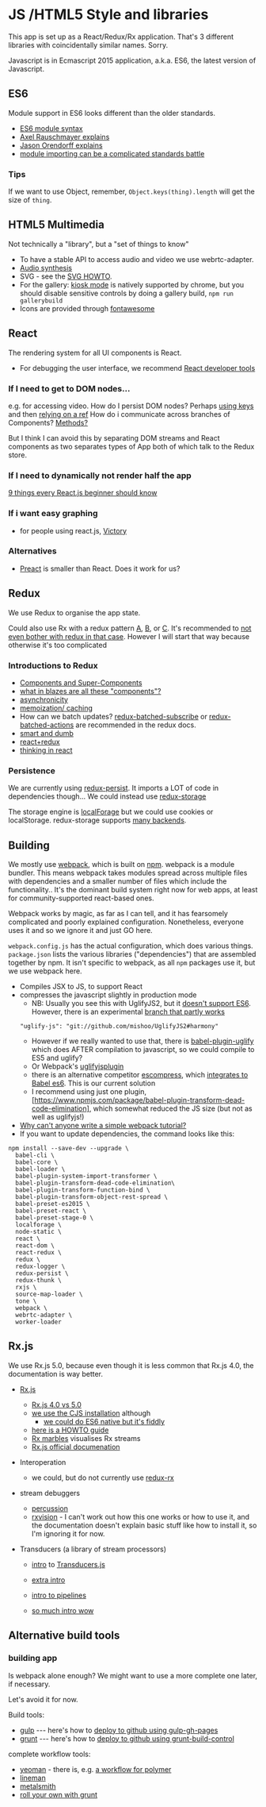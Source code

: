 # JS /HTML5 Style and libraries

This app is set up as a React/Redux/Rx application.
That's 3 different libraries with coincidentally similar names. Sorry.

Javascript is in Ecmascript 2015 application, a.k.a. ES6, the latest version of Javascript.


## ES6

Module support in ES6 looks different than the older standards.

* [ES6 module syntax](http://www.2ality.com/2014/09/es6-modules-final.html)
* [Axel Rauschmayer explains](http://exploringjs.com/es6/ch_modules.html)
* [Jason Orendorff explains](https://hacks.mozilla.org/2015/08/es6-in-depth-modules/)
* [module importing can be a complicated standards battle](http://www.jbrantly.com/es6-modules-with-typescript-and-webpack/)

### Tips

If we want to use Object, remember, ``Object.keys(thing).length`` will get the size of ``thing``.

## HTML5 Multimedia

Not technically a "library", but a "set of things to know"

* To have a stable API to access audio and video we use webrtc-adapter.
* [Audio synthesis](Audio_synthesis.md)
* SVG - see the [SVG HOWTO](SVG_HOWTO.md).
* For the gallery: [kiosk mode](http://www.jamie-white.com/code/launch-chrome-in-kiosk-mode-with-url-tested-on-mac-chrome-43-0-2357-124/) is natively supported by chrome, but you should disable sensitive controls by doing a gallery build, ``npm run gallerybuild``
* Icons are provided through [fontawesome](http://fontawesome.io/icons/)

## React

The rendering system for all UI components is React.

* For debugging the user interface, we recommend [React developer tools](https://chrome.google.com/webstore/detail/react-developer-tools/fmkadmapgofadopljbjfkapdkoienihi)

### If I need to get to DOM nodes...

e.g. for accessing video.
How do I persist DOM nodes? Perhaps [using keys](https://facebook.github.io/react/docs/multiple-components.html#dynamic-children) and then [relying on a ref](https://facebook.github.io/react/docs/more-about-refs.html)
How do i communicate across branches of Components?
[Methods?](https://facebook.github.io/react/tips/expose-component-functions.html)

But I think  I can avoid this by separating DOM streams and React components as two separates types of App both of which talk to the Redux store.

### If I need to dynamically not render half the app

[9 things every React.js beginner should know](https://camjackson.net/post/9-things-every-reactjs-beginner-should-know)

### If i want easy graphing
* for people using react.js, [Victory](https://formidable.com/open-source/victory/)

### Alternatives

* [Preact](https://preactjs.com/) is smaller than React. Does it work for us?

## Redux

We use Redux to organise the app state.

Could also use Rx with a redux pattern [A](https://github.com/jas-chen/rx-redux), [B](https://github.com/jas-chen/redux-core), or [C](https://github.com/acdlite/redux-rx).
It's recommended to [not even bother with redux in that case](http://redux.js.org/docs/introduction/PriorArt.html#rx).
However I will start that way because otherwise it's too complicated

### Introductions to Redux

* [Components and Super-Components](https://medium.com/@rajaraodv/the-anatomy-of-a-react-redux-app-759282368c5a#.ozt83zza6)
* [what in blazes are all these "components"?](http://redux.js.org/docs/basics/UsageWithReact.html)
* [asynchronicity](http://redux.js.org/docs/advanced/AsyncActions.html)
* [memoization/ caching](http://redux.js.org/docs/recipes/ComputingDerivedData.html)
* How can we batch updates? [redux-batched-subscribe](https://github.com/tappleby/redux-batched-subscribe) or [redux-batched-actions](https://github.com/tshelburne/redux-batched-actions) are recommended in the redux docs.
* [smart and dumb](https://medium.com/@dan_abramov/smart-and-dumb-components-7ca2f9a7c7d0#.1ib9ws3ub)
* [react+redux](http://redux.js.org/docs/basics/UsageWithReact.html)
* [thinking in react](https://facebook.github.io/react/docs/thinking-in-react.html)

### Persistence

We are currently using [redux-persist](https://www.npmjs.com/package/redux-persist).
It imports a LOT of code in dependencies though...
We could instead use [redux-storage](https://www.npmjs.com/package/redux-storage)

The storage engine is [localForage](https://github.com/mozilla/localForage) but we could use cookies or localStorage.
redux-storage supports [many backends](https://www.npmjs.com/browse/keyword/redux-storage-engine).

## Building

We mostly use [webpack](https://webpack.github.io/), which is built on
[npm](https://npmjs.org/).
webpack is a module bundler.
This means webpack takes modules spread across multiple files with dependencies
and a smaller number of files which include the functionality..
It's the dominant build system right now for web apps,
at least for community-supported react-based ones.

Webpack works by magic, as far as I can tell, and it has
fearsomely complicated and poorly explained configuration.
Nonetheless, everyone uses it and so we ignore it and just GO here.

`webpack.config.js` has the actual configuration, which does various things.
`package.json` lists the various libraries ("dependencies")
that are assembled together by npm.
It isn't specific to webpack, as all `npm` packages use it,
but we use webpack here.

* Compiles JSX to JS, to support React
* compresses the javascript slightly in production mode
  * NB: Usually you see this with UglifyJS2, but it [doesn't support ES6](https://github.com/mishoo/UglifyJS2/issues/448). However, there is an experimental [branch that partly works](https://github.com/mishoo/UglifyJS2/issues/448#issuecomment-249158142)
  ```
  "uglify-js": "git://github.com/mishoo/UglifyJS2#harmony"
  ```
  * However if we really wanted to use that, there is [babel-plugin-uglify](https://www.npmjs.com/package/babel-plugin-uglify) which does AFTER compilation to javascript, so we could compile to ES5 and uglify?
  * Or Webpack's  [uglifyjsplugin](https://webpack.github.io/docs/list-of-plugins.html#uglifyjsplugin)
  * there is an alternative competitor [escompress](https://github.com/escompress/escompress), which [integrates to Babel es6](https://github.com/escompress/babel-preset-escompress). This is our current solution
  * I recommend using just one plugin, [https://www.npmjs.com/package/babel-plugin-transform-dead-code-elimination], which somewhat reduced the JS size (but not as well as uglifyjs!)
* [Why can't anyone write a simple webpack tutorial?](https://medium.com/@dtothefp/why-can-t-anyone-write-a-simple-webpack-tutorial-d0b075db35ed#.7z9z6io83)
* If you want to update dependencies, the command looks like this:

```
npm install --save-dev --upgrade \
  babel-cli \
  babel-core \
  babel-loader \
  babel-plugin-system-import-transformer \
  babel-plugin-transform-dead-code-elimination\
  babel-plugin-transform-function-bind \
  babel-plugin-transform-object-rest-spread \
  babel-preset-es2015 \
  babel-preset-react \
  babel-preset-stage-0 \
  localforage \
  node-static \
  react \
  react-dom \
  react-redux \
  redux \
  redux-logger \
  redux-persist \
  redux-thunk \
  rxjs \
  source-map-loader \
  tone \
  webpack \
  webrtc-adapter \
  worker-loader
```

## Rx.js

We use Rx.js 5.0, because even though it is less common that Rx.js 4.0, the documentation is way better.

* [Rx.js](http://reactivex.io/rxjs/)
  * [Rx.js 4.0 vs 5.0](https://github.com/ReactiveX/rxjs/blob/master/MIGRATION.md)
  * [we use the CJS installation](http://reactivex.io/rxjs/manual/installation.html#commonjs-via-npm) although
    * [we could do ES6 native but it's fiddly](https://github.com/ReactiveX/rxjs/issues/1575)
  * [here is a HOWTO guide](https://gist.github.com/staltz/868e7e9bc2a7b8c1f754)
  * [Rx marbles](http://rxmarbles.com/) visualises Rx streams
  * [Rx.js official documenation](http://reactivex.io/rxjs/manual/overview.html)

* Interoperation
  * we could, but do not currently use [redux-rx](https://github.com/acdlite/redux-rx)

* stream debuggers

    * [percussion](https://github.com/grisendo/Percussion)
    * [rxvision](http://jaredforsyth.com/rxvision/) - I can't work out how this one works or how to use it, and the documentation doesn't explain basic stuff like how to install it, so I'm ignoring it for now.

* Transducers (a library of stream processors)

    * [intro](http://jlongster.com/Transducers.js--A-JavaScript-Library-for-Transformation-of-Data) to [Transducers.js](https://github.com/cognitect-labs/transducers-js)

    * [extra intro](http://phuu.net/2014/08/31/csp-and-transducers.html)
    * [intro to pipelines](http://simplectic.com/blog/2014/transducers-explained-pipelines/)
    * [so much intro wow](http://simplectic.com/blog/2014/transducers-explained-1/)


## Alternative build tools

### building app

Is webpack alone enough?
We might want to use a more complete one later, if necessary.

Let's avoid it for now.

Build tools:

* [gulp](http://gulpjs.com/) ---
  here's how to [deploy to github using gulp-gh-pages](https://www.npmjs.com/package/gulp-git-pages/)
* [grunt](http://gruntjs.com/) ---
  here's how to
  [deploy to github using grunt-build-control](https://blog.5apps.com/2014/05/29/deploying-static-apps-with-grunt-build-control-on-5apps-deploy.html)

complete workflow tools:

* [yeoman](http://yeoman.io/) - there is, e.g. [a workflow for polymer](https://github.com/yeoman/generator-polymer)
* [lineman](http://linemanjs.com/)
* [metalsmith](http://www.metalsmith.io/)
* [roll your own with grunt](http://www.codebelt.com/javascript/single-page-javascript-application-workflow/)
